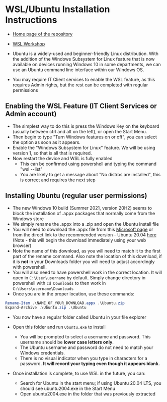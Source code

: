 # WSL/Ubuntu Installation Instructions

- [Home page of the repository](../README.md)
- [WSL Workshop](/WSL_workshop)

- Ubuntu is a widely-used and beginner-friendly Linux distribution. With the addition of the Windows Subsystem for Linux feature that is now available on devices running Windows 10 in some departments, we can use an Ubuntu command line interface within our Windows OS.
- You may require IT Client services to enable the WSL feature, as this requires Admin rights, but the rest can be completed with regular permissions

## Enabling the WSL Feature (IT Client Services or Admin account)

- The simplest way to do this is press the Windows Key on the keyboard (usually between ctrl and alt on the left), or open the Start Menu.
- Then begin to type "Turn Windows features on or off", you can select the option as soon as it appears.
- Enable the "Windows Subsystem for Linux" feature. We will be using version 1, so that is all that is required.
- Now restart the device and WSL is fully enabled
  - This can be confirmed using powershell and typing the command "wsl --list"
  - You are likely to get a message about "No distros are installed", this is correct and requires the next step

## Installing Ubuntu (regular user permissions)

- The new Windows 10 build (Summer 2021, version 20H2) seems to block the installation of .appx packages that normally come from the Windows store
- We simply rename the .appx into a .zip and open the Ubuntu install file
- You will need to download the .appx file from this [Microsoft page](https://docs.microsoft.com/en-us/windows/wsl/install-manual) or from the direct link to the recommended version - Ubuntu 20.04 [here](https://aka.ms/wslubuntu2004) (Note - this will begin the download immediately using your web browser)
- Note the name of this download, as you will need to match it to the first part of the rename command. Also note the location of this download, if it is **not** in your Downloads folder you will need to adjust accordingly with powershell.
- You will also need to have powershell work in the correct location. It will open in `C:\User\username` by default. Simply change directory in powershell with `cd Downloads` to then work in `C:\Users\username\Downloads`
- Once you are in the proper location, use these commands:
```powershell
Rename-Item .\NAME_OF_YOUR_DOWNLOAD.appx .\Ubuntu.zip
Expand-Archive .\Ubuntu.zip .\Ubuntu
```

- You now have a regular folder called Ubuntu in your file explorer
- Open this folder and run `Ubuntu.exe` to install
  - You will be prompted to select a username and password. This username should be **lower case letters only**. 
  - The Ubuntu username and password do not need to match your Windows credentials. 
  - There is no visual indicator when you type in characters for a password. **It will record your typing even though it appears blank.**

- Once installation is complete, to use WSL in the future, you can:
  - Search for Ubuntu in the start menu; if using Ubuntu 20.04 LTS, you should see ubuntu2004.exe in the Start Menu
  - Open ubuntu2004.exe in the folder that was previously extracted
